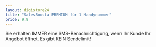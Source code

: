 ```yaml
---
layout: digistore24
title: "SalesBoosta PREMIUM für 1 Handynummer"
price: 9.9
---
```

<p>Sie erhalten&#xA0;IMMER eine SMS-Benachrichtigung, wenn Ihr Kunde Ihr Angebot &#xF6;ffnet. Es gibt KEIN Sendelimit!</p>